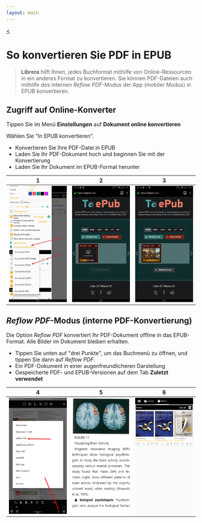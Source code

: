 ```yaml
---
layout: main
---
```

[<](/wiki/faq/de)

# So konvertieren Sie PDF in EPUB

> **Librera** hilft Ihnen, jedes Buchformat mithilfe von Online-Ressourcen in ein anderes Format zu konvertieren. Sie können PDF-Dateien auch mithilfe des internen _Reflow PDF_-Modus der App (mobiler Modus) in EPUB konvertieren.

## Zugriff auf Online-Konverter

Tippen Sie im Menü **Einstellungen** auf **Dokument online konvertieren**

Wählen Sie &quot;In EPUB konvertieren&quot;.

* Konvertieren Sie Ihre PDF-Datei in EPUB
* Laden Sie Ihr PDF-Dokument hoch und beginnen Sie mit der Konvertierung
* Laden Sie Ihr Dokument im EPUB-Format herunter

|1|2|3|
|-|-|-|
|![](1.png)|![](2.png)|![](3.png)|


## _Reflow PDF_-Modus (interne PDF-Konvertierung)

Die Option _Reflow PDF_ konvertiert Ihr PDF-Dokument offline in das EPUB-Format.
Alle Bilder im Dokument bleiben erhalten.

* Tippen Sie unten auf &quot;drei Punkte&quot;, um das Buchmenü zu öffnen, und tippen Sie dann auf _Reflow PDF_.
* Ein PDF-Dokument in einer augenfreundlicheren Darstellung
* Gespeicherte PDF- und EPUB-Versionen auf dem Tab **Zuletzt verwendet**

|4|5|6|
|-|-|-|
|![](4.png)|![](5.png)|![](6.png)|



